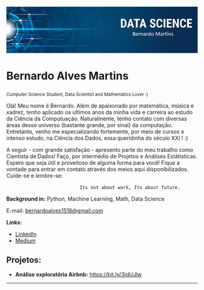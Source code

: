 

<p align="center">
  <img src="banner.png" >
</p>

# Bernardo Alves Martins
<sub>Cumputer Science Student, Data Scientist and Mathematics Lover :)</sub>

Olá! Meu nome é Bernardo. Além de apaixonado por matemática, música e xadrez, tenho aplicado os ultimos anos da minha vida e carreira ao estudo da Ciência da Computuação. Naturalmente, tenho contato com diversas áreas desse universo (bastante grande, por sinal) da computação. Entretanto, venho me especializando fortemente, por meio de cursos e intenso estudo, na Ciência dos Dados, essa queridinha do século XXI ! :) 

A seguir - com grande satisfação - apresento parte do meu trabalho como Cientista de Dados! Faço, por intermédio de Projetos e Análises Estátisticas. Espero que seja útil e proveitoso de alguma forma para você! Fique a vontade para entrar em contato através dos meios aqui disponibilizados. Cuide-se e lembre-se: 	
					
				               Its not about work, Its about future.


**Background in:** Python, Machine Learning, Math, Data Science

E-mail: bernardoalves1518@gmail.com

**Links:**
* [LinkedIn](https://www.linkedin.com/in/bernardo8768)
* [Medium](https://www.medium.com)


## Projetos:


* **Análise exploratória Airbnb:** https://bit.ly/3jdUJlw


---




